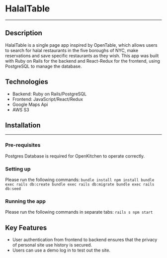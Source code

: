 # HalalTable
***

## Description

HalalTable is a single page app inspired by OpenTable, which allows users to search for halal restaurants in the five boroughs of NYC, make reservations and save specific restaurants as they wish. This app was built with Ruby on Rails for the backend and React-Redux for the frontend, using PostgreSQL to manage the database.

## Technologies
* Backend: Ruby on Rails/PostgreSQL
* Frontend: JavaScript/React/Redux
* Google Maps Api
* AWS S3

## Installation 
***

### Pre-requisites

Postgres Database is required for OpenKitchen to operate correctly.

### Setting up
Please run the following commands:
`
bundle install
npm install
bundle exec rails db:create
bundle exec rails db:migrate
bundle exec rails db:seed
`

### Running the app
Please run the following commands in separate tabs:
`
rails s
npm start
`



## Key Features
* User authentication from frontend to backend ensures that the privacy of personal site use history is secured.
* Users can use a demo log in to test out the site.
